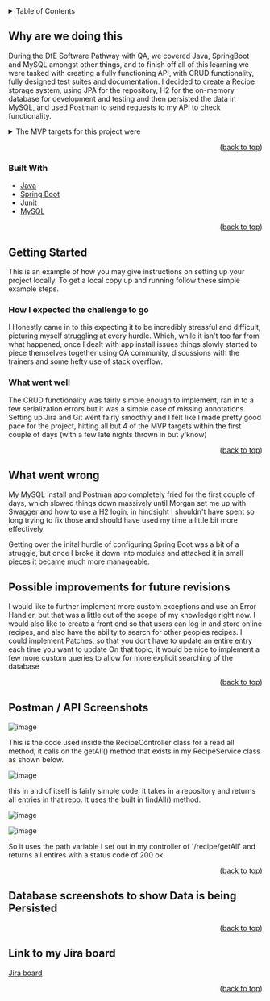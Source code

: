 <div id="top"></div>




<!-- PROJECT SHIELDS -->
<!--
*** I'm using markdown "reference style" links for readability.
*** Reference links are enclosed in brackets [ ] instead of parentheses ( ).
*** See the bottom of this document for the declaration of the reference variables
*** for contributors-url, forks-url, etc. This is an optional, concise syntax you may use.
*** https://www.markdownguide.org/basic-syntax/#reference-style-links
-->




<!-- PROJECT LOGO -->




<!-- TABLE OF CONTENTS -->
<details>
  <summary>Table of Contents</summary>
  <ol>
    <li>
      <a href="#about-the-project">About The Project</a>
        <li><a href="#built-with">Built With</a></li>
    </li>
    <li>
      <a href="#getting-started">Getting Started</a>    
        <li><a href="#what-went-well">What went well</a></li>
        <li><a href="#what-went-wrong">What went wrong</a></li>
    </li>
    <li><a href="#Possible-improvements-for-future-revisions">Possible improvements for future revisions</a></li>
    <li><a href="#Postman-/-API-Screenshots">Postman / API Screenshots</a></li>
    <li><a href="#Database-screenshots-to-show-Data-is-being-persistence">Database screenshots to show Data is being Persisted</a></li>
    <li><a href="#Link-to-my-jira-board">Link to my Jira board</a></li>

  </ol>
</details>


<!-- ABOUT THE PROJECT -->
## Why are we doing this 

During the DfE Software Pathway with QA, we covered Java, SpringBoot and MySQL amongst other things, and to finish off all of this learning we were tasked with creating a fully functioning API, with CRUD functionality, fully designed test suites and documentation. 
I decided to create a Recipe storage system, using JPA for the repository, H2 for the on-memory database for development and testing and then persisted the data in MySQL, and used Postman to send requests to my API to check functionality. 

<details>
<summary>The MVP targets for this project were</summary>
<ul>
  <li>Code fully integrated into a Version Control System using the feature-branch model: **main/dev/multiple features**</li>
  <li>A project management board with full expansion on user stories, accpetance criteria and tasks needed to complete the project</li>
  <li>A risk assessment which outlines the issues and risks faced during the project timeframe</li>
  <li>A relational database, locally or within the Cloud, which is used to persist data for the project.</li>
  <li>A functional application ‘back-end’, written in a suitable framework of the language covered in training (Java/Spring Boot), which meets the requirements set on your Jira board. </li>
  <li>A build (.jar) of your application, including any dependencies it might need, produced using an integrated build tool (Maven). </li>
  <li>A series of API calls designed with postman, used for CRUD functionality. (Create, Read, Update, Delete) </li>
  <li>Fully designed test suites for the application you are creating, including both **unit** and **integration tests**. </li>
 </ul>
</details>

<p align="right">(<a href="#top">back to top</a>)</p>



### Built With


* [Java](https://docs.oracle.com/)
* [Spring Boot](https://docs.spring.io/)
* [Junit](https://junit.org/)
* [MySQL](https://dev.mysql.com/)


<p align="right">(<a href="#top">back to top</a>)</p>



<!-- GETTING STARTED -->
## Getting Started

This is an example of how you may give instructions on setting up your project locally.
To get a local copy up and running follow these simple example steps.

### How I expected the challenge to go

I Honestly came in to this expecting it to be incredibly stressful and difficult, picturing myself struggling at every hurdle. 
Which, while it isn't too far from what happened, once I dealt with app install issues things slowly started to piece themselves together using QA community, discussions with the trainers and some hefty use of stack overflow. 


### What went well

The CRUD functionality was fairly simple enough to implement, ran in to a few serialization errors but it was a simple case of missing annotations. 
Setting up Jira and Git went fairly smoothly and I felt like I made pretty good pace for the project, hitting all but 4 of the MVP targets within the first couple of days (with a few late nights thrown in but y'know)

<p align="right">(<a href="#top">back to top</a>)</p>



<!-- USAGE EXAMPLES -->
## What went wrong

My MySQL install and Postman app completely fried for the first couple of days, which slowed things down massively until Morgan set me up with Swagger and how to use a H2 login, in hindsight I shouldn't have spent so long trying to fix those and should have used my time a little bit more effectively. 

Getting over the inital hurdle of configuring Spring Boot was a bit of a struggle, but once I broke it down into modules and attacked it in small pieces it became much more manageable. 




<!-- ROADMAP -->
## Possible improvements for future revisions

I would like to further implement more custom exceptions and use an Error Handler, but that was a little out of the scope of my knowledge right now. 
I would also like to create a front end so that users can log in and store online recipes, and also have the ability to search for other peoples recipes. 
I could implement Patches, so that you dont have to update an entire entry each time you want to update
On that topic, it would be nice to implement a few more custom queries to allow for more explicit searching of the database

<p align="right">(<a href="#top">back to top</a>)</p>



<!-- CONTRIBUTING -->
## Postman / API Screenshots
![image](https://user-images.githubusercontent.com/81429555/152140639-963251f6-4854-446a-88b1-41dc5ad53d3c.png)


This is the code used inside the RecipeController class for a read all method, it calls on the getAll() method that exists in my RecipeService class as shown below.


 ![image](https://user-images.githubusercontent.com/81429555/152140880-c69c8291-3b4d-4339-b8a5-759c7d00602c.png)


this in and of itself is fairly simple code, it takes in a repository and returns all entries in that repo. It uses the built in findAll() method. 


  ![image](https://user-images.githubusercontent.com/81429555/152141282-afbddc96-7156-4d24-a55b-8d470fb32ea3.png)



  ![image](https://user-images.githubusercontent.com/81429555/152141307-edc5c79a-ded1-4042-b377-97bd1190ec2d.png)



So it uses the path variable I set out in my controller of '/recipe/getAll' and returns all entires with a status code of 200 ok.


<p align="right">(<a href="#top">back to top</a>)</p>



<!-- LICENSE -->
## Database screenshots to show Data is being Persisted


<p align="right">(<a href="#top">back to top</a>)</p>



<!-- CONTACT -->
## Link to my Jira board


<a href = "https://jack-middleton.atlassian.net/jira/software/projects/D7EP/boards/2/backlog?selectedIssue=D7EP-22"> Jira board </a>

<p align="right">(<a href="#top">back to top</a>)</p>




